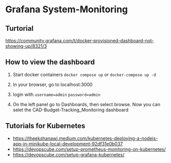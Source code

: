 # Grafana System-Monitoring

## Turtorial
https://community.grafana.com/t/docker-provisioned-dashboard-not-showing-up/8321/3

## How to view the dashboard
1. Start docker containers
```docker compose up``` or ```docker-compose up -d```

2. In your browser, go to localhost:3000

3. login with
```username=admin```
```password=admin```

4. On the left panel go to Dashboards, then select browse. Now you can selet the CAD-Budget-Tracking_Monitoring dashboard

## Tutorials for Kubernetes
- https://theekshanawj.medium.com/kubernetes-deploying-a-nodejs-app-in-minikube-local-development-92df31e0b037
- https://devopscube.com/setup-prometheus-monitoring-on-kubernetes/
- https://devopscube.com/setup-grafana-kubernetes/